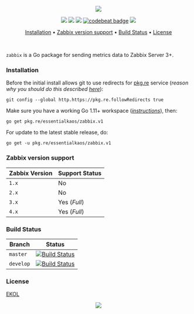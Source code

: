 <p align="center"><a href="#readme"><img src="https://gh.kaos.st/go-zabbix.svg"/></a></p>

<p align="center">
  <a href="https://godoc.org/pkg.re/essentialkaos/zabbix.v1"><img src="https://godoc.org/pkg.re/essentialkaos/zabbix.v1?status.svg"></a>
  <a href="https://goreportcard.com/report/github.com/essentialkaos/zabbix"><img src="https://goreportcard.com/badge/github.com/essentialkaos/zabbix"></a>
  <a href="https://travis-ci.org/essentialkaos/zabbix"><img src="https://travis-ci.org/essentialkaos/zabbix.svg"></a>
  <a href="https://codebeat.co/projects/github-com-essentialkaos-zabbix"><img alt="codebeat badge" src="https://codebeat.co/badges/a8a976b8-8fdc-4a65-8a4b-754c284db842" /></a>
  <a href="https://essentialkaos.com/ekol"><img src="https://gh.kaos.st/ekol.svg"></a>
</p>

<p align="center"><a href="#installation">Installation</a> • <a href="#zabbix-version-support">Zabbix version support</a> • <a href="#build-status">Build Status</a> • <a href="#license">License</a></p>

<br/>

`zabbix` is a Go package for sending metrics data to Zabbix Server 3+.

### Installation

Before the initial install allows git to use redirects for [pkg.re](https://github.com/essentialkaos/pkgre) service (_reason why you should do this described [here](https://github.com/essentialkaos/pkgre#git-support)_):

```
git config --global http.https://pkg.re.followRedirects true
```

Make sure you have a working Go 1.11+ workspace (_[instructions](https://golang.org/doc/install)_), then:

```
go get pkg.re/essentialkaos/zabbix.v1
```

For update to the latest stable release, do:

```
go get -u pkg.re/essentialkaos/zabbix.v1
```

### Zabbix version support

| Zabbix Version | Support Status |
|----------------|----------------|
| `1.x`          | No             |
| `2.x`          | No             |
| `3.x`          | Yes (_Full_)   |
| `4.x`          | Yes (_Full_)   |

### Build Status

| Branch | Status |
|--------|--------|
| `master` | [![Build Status](https://travis-ci.org/essentialkaos/zabbix.svg?branch=master)](https://travis-ci.org/essentialkaos/zabbix) |
| `develop` | [![Build Status](https://travis-ci.org/essentialkaos/zabbix.svg?branch=develop)](https://travis-ci.org/essentialkaos/zabbix) |

### License

[EKOL](https://essentialkaos.com/ekol)

<p align="center"><a href="https://essentialkaos.com"><img src="https://gh.kaos.st/ekgh.svg"/></a></p>
